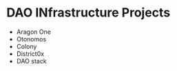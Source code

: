 # DAO INfrastructure Projects

* Aragon One    
* Otonomos    
* Colony    
* District0x    
* DAO stack    

